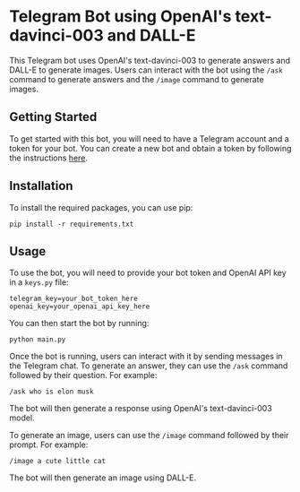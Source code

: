 # Telegram Bot using OpenAI's text-davinci-003 and DALL-E

This Telegram bot uses OpenAI's text-davinci-003 to generate answers and DALL-E to generate images. Users can interact with the bot using the `/ask` command to generate answers and the `/image` command to generate images.

## Getting Started

To get started with this bot, you will need to have a Telegram account and a token for your bot. You can create a new bot and obtain a token by following the instructions [here](https://core.telegram.org/bots#3-how-do-i-create-a-bot).

## Installation

To install the required packages, you can use pip:

```
pip install -r requirements.txt
```

## Usage

To use the bot, you will need to provide your bot token and OpenAI API key in a `keys.py` file:

```
telegram_key=your_bot_token_here
openai_key=your_openai_api_key_here
```

You can then start the bot by running:

```
python main.py
```

Once the bot is running, users can interact with it by sending messages in the Telegram chat. To generate an answer, they can use the `/ask` command followed by their question. For example:

```
/ask who is elon musk
```

The bot will then generate a response using OpenAI's text-davinci-003 model.

To generate an image, users can use the `/image` command followed by their prompt. For example:

```
/image a cute little cat
```

The bot will then generate an image using DALL-E.
